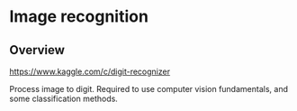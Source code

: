 # Image recognition

## Overview
https://www.kaggle.com/c/digit-recognizer

Process image to digit.
Required to use computer vision fundamentals,
and some classification methods.